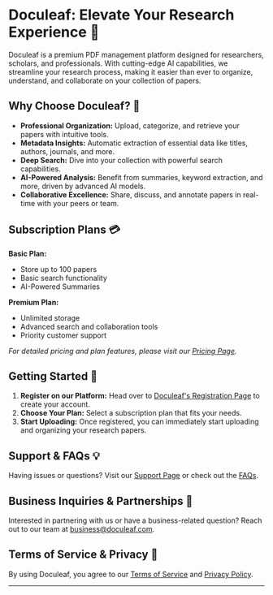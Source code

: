 
# Doculeaf: Elevate Your Research Experience 🍃

Doculeaf is a premium PDF management platform designed for researchers, scholars, and professionals. With cutting-edge AI capabilities, we streamline your research process, making it easier than ever to organize, understand, and collaborate on your collection of papers.


## Why Choose Doculeaf? 🌟

- **Professional Organization:** Upload, categorize, and retrieve your papers with intuitive tools.
- **Metadata Insights:** Automatic extraction of essential data like titles, authors, journals, and more.
- **Deep Search:** Dive into your collection with powerful search capabilities.
- **AI-Powered Analysis:** Benefit from summaries, keyword extraction, and more, driven by advanced AI models.
- **Collaborative Excellence:** Share, discuss, and annotate papers in real-time with your peers or team.

## Subscription Plans 💳

**Basic Plan:**
- Store up to 100 papers
- Basic search functionality
- AI-Powered Summaries

**Premium Plan:**
- Unlimited storage
- Advanced search and collaboration tools
- Priority customer support

*For detailed pricing and plan features, please visit our [Pricing Page](link_to_pricing_page).*

## Getting Started 🔧

1. **Register on our Platform:** Head over to [Doculeaf's Registration Page](link_to_registration) to create your account.
2. **Choose Your Plan:** Select a subscription plan that fits your needs.
3. **Start Uploading:** Once registered, you can immediately start uploading and organizing your research papers.

## Support & FAQs 💡

Having issues or questions? Visit our [Support Page](link_to_support_page) or check out the [FAQs](link_to_FAQ).

## Business Inquiries & Partnerships 🤝

Interested in partnering with us or have a business-related question? Reach out to our team at [business@doculeaf.com](mailto:business@doculeaf.com).

## Terms of Service & Privacy 📄

By using Doculeaf, you agree to our [Terms of Service](link_to_TOS) and [Privacy Policy](link_to_privacy_policy).

---